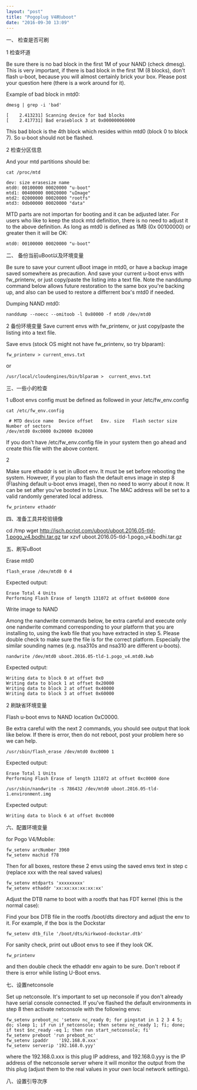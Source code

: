 ```yaml
---
layout: "post"
title: "Pogoplug V4刷uboot"
date: "2016-09-30 13:09"
---
```


一、 检查是否可刷

1 检查坏道

Be sure there is no bad block in the first 1M of your NAND (check dmesg). This is very important, if there is bad block in the first 1M (8 blocks), don't flash u-boot, because you will almost certainly brick your box. Please post your question here (there is a work around for it).

Example of bad block in mtd0:

```
dmesg | grep -i 'bad'

[    2.413231] Scanning device for bad blocks
[    2.417731] Bad eraseblock 3 at 0x000000060000
```

This bad block is the 4th block which resides within mtd0 (block 0 to block 7). So u-boot should not be flashed.

2 检查分区信息

And your mtd partitions should be:

```
cat /proc/mtd

dev: size erasesize name
mtd0: 00100000 00020000 "u-boot"
mtd1: 00400000 00020000 "uImage"
mtd2: 02000000 00020000 "rootfs"
mtd3: 0db00000 00020000 "data"
```

 MTD parts are not importan for booting and it can be adjusted later. For users who like to keep the stock mtd definition, there is no need to adjust it to the above definition. As long as mtd0 is defined as 1MB (0x 00100000) or greater then it will be OK:

```
mtd0: 00100000 00020000 "u-boot"
```

二、 备份当前uBoot以及环境变量

Be sure to save your current uBoot image in mtd0, or have a backup image saved somewhere as precaution. And save your current u-boot envs with fw_printenv, or just copy/paste the listing into a text file. Note the nanddump command below allows future restoration to the same box you're backing up, and also can be used to restore a differrent box's mtd0 if needed.

Dumping NAND mtd0:

```
nanddump --noecc --omitoob -l 0x80000 -f mtd0 /dev/mtd0
```

2 备份环境变量
Save current envs with fw_printenv, or just copy/paste the listing into a text file.

Save envs (stock OS might not have fw_printenv, so try blparam):

```
fw_printenv > current_envs.txt
```
or

```
/usr/local/cloudengines/bin/blparam >  current_envs.txt
```

三、一些小的检查

1
uBoot envs config must be defined as followed in your /etc/fw_env.config

```
cat /etc/fw_env.config

 # MTD device name	Device offset	Env. size	Flash sector size	Number of sectors
/dev/mtd0 0xc0000 0x20000 0x20000
```

If you don't have /etc/fw_env.config file in your system then go ahead and create this file with the above content.


2

Make sure ethaddr is set in uBoot env. It must be set before rebooting the system. However, if you plan to flash the default envs image in step 8 (Flashing default u-boot envs image), then no need to worry about it now. It can be set after you've booted in to Linux. The MAC address will be set to a valid randomly generated local address.

```
fw_printenv ethaddr
```

四、准备工具并校验镜像

cd /tmp
wget http://jsch.pcriot.com/uboot/uboot.2016.05-tld-1.pogo_v4.bodhi.tar.gz
tar xzvf uboot.2016.05-tld-1.pogo_v4.bodhi.tar.gz



五、刷写uBoot

Erase mtd0

```
flash_erase /dev/mtd0 0 4
```

Expected output:

```
Erase Total 4 Units
Performing Flash Erase of length 131072 at offset 0x60000 done
```

Write image to NAND

Among the nandwrite commands below, be extra careful and execute only one nandwrite command corresponding to your platform that you are installing to, using the kwb file that you have extracted in step 5. Please double check to make sure the file is for the correct platform. Especially the similar sounding names (e.g. nsa310s and nsa310 are different u-boots).

```
nandwrite /dev/mtd0 uboot.2016.05-tld-1.pogo_v4.mtd0.kwb
```

Expected output:

```
Writing data to block 0 at offset 0x0
Writing data to block 1 at offset 0x20000
Writing data to block 2 at offset 0x40000
Writing data to block 3 at offset 0x60000
```

2 刷缺省环境变量

Flash u-boot envs to NAND location 0xC0000.

Be extra careful with the next 2 commands, you should see output that look like below. If there is error, then do not reboot, post your problem here so we can help.

```
/usr/sbin/flash_erase /dev/mtd0 0xc0000 1
```
Expected output:

```
Erase Total 1 Units
Performing Flash Erase of length 131072 at offset 0xc0000 done
```

```
/usr/sbin/nandwrite -s 786432 /dev/mtd0 uboot.2016.05-tld-1.environment.img
```
Expected output:

```
Writing data to block 6 at offset 0xc0000
```

六、配置环境变量

for Pogo V4/Mobile:

```
fw_setenv arcNumber 3960
fw_setenv machid f78
```

Then for all boxes, restore these 2 envs using the saved envs text in step c (replace xxx with the real saved values)

```
fw_setenv mtdparts 'xxxxxxxxx'
fw_setenv ethaddr 'xx:xx:xx:xx:xx:xx'
```

Adjust the DTB name to boot with a rootfs that has FDT kernel (this is the normal case):

Find your box DTB file in the rootfs /boot/dts directory and adjust the env to it. For example, if the box is the Dockstar

```
fw_setenv dtb_file '/boot/dts/kirkwood-dockstar.dtb'
```

For sanity check, print out uBoot envs to see if they look OK.

```
fw_printenv
```

and then double check the ethaddr env again to be sure. Don't reboot if there is error while listing U-Boot envs.

七、设置netconsole

Set up netconsole. It's important to set up neconsole if you don't already have serial console connected. If you've flashed the default environments in step 8 then activate netconsole with the following envs:

```
fw_setenv preboot_nc 'setenv nc_ready 0; for pingstat in 1 2 3 4 5; do; sleep 1; if run if_netconsole; then setenv nc_ready 1; fi; done; if test $nc_ready -eq 1; then run start_netconsole; fi'
fw_setenv preboot 'run preboot_nc'
fw_setenv ipaddr    '192.168.0.xxx'
fw_setenv serverip '192.168.0.yyy'
```

where the 192.168.0.xxx is this plug IP address, and 192.168.0.yyy is the IP address of the netconsole server where it will monitor the output from the this plug (adjust them to the real values in your own local network settings).


八、设置引导次序

